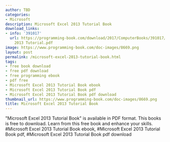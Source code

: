 ```yaml
---
author: TBD
categories:
- Microsoft
description: Microsoft Excel 2013 Tutorial Book
download_links:
- info: '391017'
  url: https://programming-book.com/download/2017/ComputerBooks/391017/Microsoft Excel
    2013 Tutorial.pdf
image: https://www.programming-book.com/doc-images/8669.png
layout: post
permalink: /microsoft-excel-2013-tutorial-book.html
tags:
- free book download
- free pdf download
- free programming ebook
- pdf free
- Microsoft Excel 2013 Tutorial Book ebook
- Microsoft Excel 2013 Tutorial Book pdf
- Microsoft Excel 2013 Tutorial Book pdf download
thumbnail_url: https://www.programming-book.com/doc-images/8669.png
title: Microsoft Excel 2013 Tutorial Book
---
```


 
<div class="item-desc text-justify">
  "Microsoft Excel 2013 Tutorial Book" is available in PDF format. This books is free to download. Learn from this free book and enhance your skills.
  <br>
  #Microsoft Excel 2013 Tutorial Book ebook, #Microsoft Excel 2013 Tutorial Book pdf, #Microsoft Excel 2013 Tutorial Book pdf download
</div>
